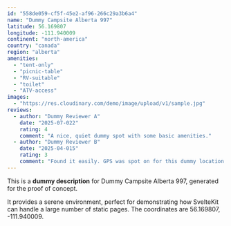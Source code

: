 ```yaml
---
id: "558de059-cf5f-45e2-af96-266c29a3b6a4"
name: "Dummy Campsite Alberta 997"
latitude: 56.169807
longitude: -111.940009
continent: "north-america"
country: "canada"
region: "alberta"
amenities:
  - "tent-only"
  - "picnic-table"
  - "RV-suitable"
  - "toilet"
  - "ATV-access"
images:
  - "https://res.cloudinary.com/demo/image/upload/v1/sample.jpg"
reviews:
  - author: "Dummy Reviewer A"
    date: "2025-07-022"
    rating: 4
    comment: "A nice, quiet dummy spot with some basic amenities."
  - author: "Dummy Reviewer B"
    date: "2025-04-015"
    rating: 3
    comment: "Found it easily. GPS was spot on for this dummy location."
---
```


This is a **dummy description** for Dummy Campsite Alberta 997, generated for the proof of concept.

It provides a serene environment, perfect for demonstrating how SvelteKit can handle a large number of static pages. The coordinates are 56.169807, -111.940009.
